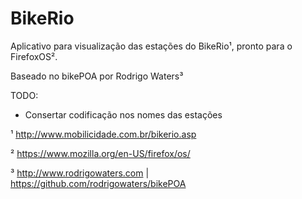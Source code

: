 BikeRio
=======

Aplicativo para visualização das estações do BikeRio¹, pronto para o FirefoxOS².

Baseado no bikePOA por Rodrigo Waters³

TODO:
- Consertar codificação nos nomes das estações

¹ http://www.mobilicidade.com.br/bikerio.asp

² https://www.mozilla.org/en-US/firefox/os/

³ http://www.rodrigowaters.com | https://github.com/rodrigowaters/bikePOA
